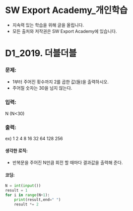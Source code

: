 # SW Export Academy_개인학습

- 지속력 있는 학습을 위해 글을 올립니다.
- 모든 출처와 저작권은 SW Export Academy에 있습니다.

[^출처]: https://www.swexpertacademy.com/





# D1_2019. 더블더블

### 문제:

- 1부터 주어진 횟수까지 2를 곱한 값(들)을 출력하시오.
- 주어질 숫자는 30을 넘지 않는다.



### 입력:

N (N<30)



### 출력:

ex) 1 2 4 8 16 32 64 128 256



#### 생각한 로직:

- 반복문을 주어진 N만큼 회전 할 때마다 결과값을 출력해 준다.



#### 코딩:

```python
N = int(input())
result = 1
for i in range(N+1):
    print(result,end=" ")
    result *= 2

```

